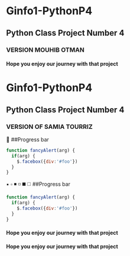 # Ginfo1-PythonP4
## Python Class Project Number 4
### VERSION MOUHIB OTMAN
#### Hope you enjoy our journey with that project


# Ginfo1-PythonP4
## Python Class Project Number 4
### VERSION OF SAMIA TOURRIZ


:battery: ##Progress bar
```javascript
function fancyAlert(arg) {
  if(arg) {
    $.facebox({div:'#foo'})
  }
}
```


▪️ ▫️ ◾ ◽ ◼️ ◻️  ##Progress bar
```javascript
function fancyAlert(arg) {
  if(arg) {
    $.facebox({div:'#foo'})
  }
}
```


#### Hope you enjoy our journey with that project


#### Hope you enjoy our journey with that project
